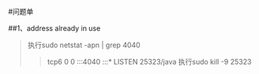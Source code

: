 #问题单

##1、address already in use

>执行sudo netstat -apn | grep 4040
>>tcp6 0 0 :::4040 :::* LISTEN 25323/java 
>执行sudo kill -9 25323
